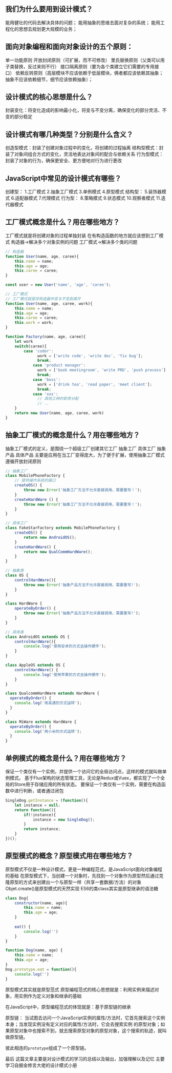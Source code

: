 ## 我们为什么要用到设计模式？
能用健壮的代码去解决具体的问题；
能用抽象的思维去面对复杂的系统；
能用工程化的思想去规划更大规模的业务；

## 面向对象编程和面向对象设计的五个原则：
单一功能原则
开放封闭原则（可扩展，而不可修改）
里氏替换原则（父类可以用子类替换，反过来则不行）
接口隔离原则（要为各个类建立它们需要的专用接口）
依赖反转原则（高层模块不应该依赖于低层模块，俩者都应该依赖其抽象；抽象不应该依赖细节，细节应该依赖抽象）；

## 设计模式的核心思想是什么？
封装变化：将变化造成的影响最小化，将变与不变分离，确保变化的部分灵活、不变的部分稳定

## 设计模式有哪几种类型？分别是什么含义？
创造型模式：封装了创建对象过程中的变化，将创建的过程抽离
结构型模式：封装了对象间组合方式的变化，灵活地表达对象间的配合与依赖关系
行为型模式：封装了对象的行为，确保更安全、更方便地对行为进行更改

## JavaScript中常见的设计模式有哪些？
创建型：
    1.工厂模式
    2.抽象工厂模式
    3.单例模式
    4.原型模式
结构型：
    5.装饰器模式
    6.适配器模式
    7.代理模式
行为型：
    8.策略模式
    9.状态模式
    10.观察者模式
    11.迭代器模式
    
## 工厂模式概念是什么？用在哪些地方？
工厂模式就是将创建对象的过程单独封装
在有构造函数的地方就应该想到工厂模式
构造器->解决多个对象实例的问题 工厂模式->解决多个类的问题

```JavaScript
// 构造器
function User(name, age, caree){
    this.name = name;
    this.age = age;
    this.caree = caree;
}

const user = new User('name', 'age', 'caree');

// 工厂模式
// 工厂模式就是将构造器中变与不变剥离开
function User(name, age, caree, work){
    this.name = name;
    this.age = age;
    this.caree = caree;
    this.work = work;
}

function Factory(name, age, caree){
    let work
    switch(caree){
        case 'coder':
              work = ['write code', 'write doc', 'fix bug'];
              break;
            case 'product manager':
              work = ['book meetingroom', 'write PRD', 'push process'];
              break;
            case 'boss':
              work = ['drink tea', 'read paper', 'meet client'];
              break;
            case 'xxx':
              // 其他工种的职责分配
              // ..
    }
    return new User(name, age, caree, work)
}
```

## 抽象工厂模式的概念是什么？用在哪些地方？
抽象工厂模式的定义，是围绕一个超级工厂创建其它工厂
    抽象工厂
    具体工厂
    抽象产品
    具体产品
主要是应用在当工厂变得庞大，为了便于扩展，使用抽象工厂模式
遵循开放封闭原则
```JavaScript
// 抽象工厂
class MobilePhoneFactory {
    // 提供操作系统的接口
    createOS() {
        throw new Error('抽象工厂方法不允许直接调用，需要重写！');
    }
    createHardWare () {
        throw new Error('抽象工厂方法不允许直接调用，需要重写！');
    }
}

// 具体工厂
class FakeStarFactory extends MobilePhoneFactory {
    createOS() {
        return new AndroidOS();
    }
    createHardWare() {
        return new QualCommHardWare();
    }   
}

// 抽象类
class OS {
    controlHardWare(){
        throw new Error('抽象产品方法不允许直接调用，需要重写!');
    }
}

class HardWare {
    operateByOrder() {
        throw new Error('抽象产品方法不允许直接调用，需要重写!');
    }
}

// 具体类
class AndroidOS extends OS {
    controlHardWare(){
        console.log('使用安卓的方式去操作硬件');
    }
}

class AppleOS extends OS {
    controlHardWare() {
        console.log('使用苹果的方式去操作硬件');
    }
}

class QualcommHardWare extends HardWare {
  operateByOrder() {
    console.log('用高通的方式运转');
  }
}

class MiWare extends HardWare {
  operateByOrder() {
    console.log('用小米的方式运转');
  }
}
```

## 单例模式的概念是什么？用在哪些地方？
保证一个类仅有一个实例，并提供一个访问它的全局访问点，这样的模式就叫做单例模式。
基于Flux架构的状态管理工具，无论是Redux或Vuex，都实现了一个全局的Store用于存储应用的所有状态。
要保证一个类仅有一个实例，需要在构造函数中进行判断，或者通过闭包
```JavaScript
SingleDog.getInstance = (function(){
    let instance = null;
    return function(){
        if(!instance){
            instance = new SingleDog();
        }
        return instance;
    }
})();
```

## 原型模式的概念？原型模式用在哪些地方？
原型模式不仅是一种设计模式，更是一种编程范式，是JavaScript面向对象编程的基础
在原型模式下，当创建一个对象时，先找到一个对象作为原型然后通过克隆原型的方式来创建出一个与原型一样（共享一套数据/方法）的对象
Objet.create()是原型模式的天然实现
ES6的类class其实是原型继承的语法糖
```JavaScript
class Dog{
    constructor(name, age){
        this.name = name;
        this.age = age;
    }
    
    eat() {
        console.log('')
    }
}

function Dog(name, age) {
    this.name = name;
    this.age = age;
}
Dog.prototype.eat = function(){
    console.log('')
}
```
原型模式其实就是原型范式
原型编程范式的核心思想就是：利用实例来描述对象，用实例作为定义对象和继承的基础

在JavaScript中，原型编程范式的体现就是：基于原型链的继承

原型链：
当试图去访问一个JavaScript实例的属性/方法时，它首先搜索这个实例本身；当发现实例没有定义对应的属性/方法时，它会去搜索实例
的原型对象；如果原型对象中也搜索不到，就去搜索原型对象的原型对象，这个搜索的轨迹，就叫做原型链。

彼此相连的`prototype`组成了一个原型链。

最后
这篇文章主要是对设计模式的学习的总结以及输出，加强理解以及记忆
主要学习自掘金修言大佬的设计模式小册
